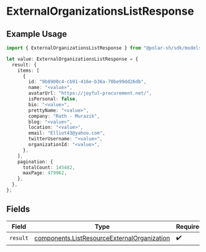 # ExternalOrganizationsListResponse

## Example Usage

```typescript
import { ExternalOrganizationsListResponse } from "@polar-sh/sdk/models/operations";

let value: ExternalOrganizationsListResponse = {
  result: {
    items: [
      {
        id: "9b8900c4-cb91-416e-b36a-70be99dd26db",
        name: "<value>",
        avatarUrl: "https://joyful-procurement.net/",
        isPersonal: false,
        bio: "<value>",
        prettyName: "<value>",
        company: "Rath - Murazik",
        blog: "<value>",
        location: "<value>",
        email: "Elliot43@yahoo.com",
        twitterUsername: "<value>",
        organizationId: "<value>",
      },
    ],
    pagination: {
      totalCount: 145482,
      maxPage: 479962,
    },
  },
};
```

## Fields

| Field                                                                                                      | Type                                                                                                       | Required                                                                                                   | Description                                                                                                |
| ---------------------------------------------------------------------------------------------------------- | ---------------------------------------------------------------------------------------------------------- | ---------------------------------------------------------------------------------------------------------- | ---------------------------------------------------------------------------------------------------------- |
| `result`                                                                                                   | [components.ListResourceExternalOrganization](../../models/components/listresourceexternalorganization.md) | :heavy_check_mark:                                                                                         | N/A                                                                                                        |
